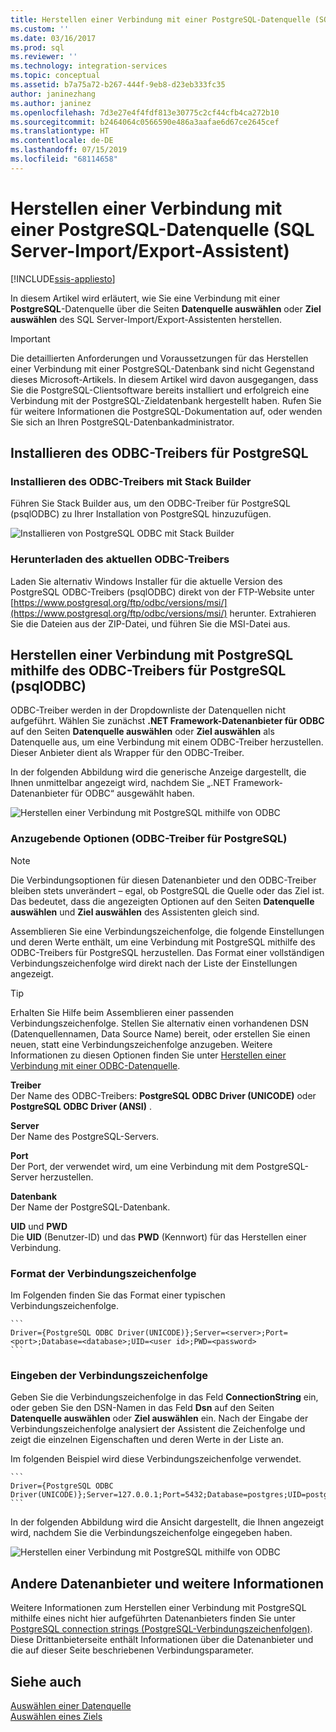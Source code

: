 ```yaml
---
title: Herstellen einer Verbindung mit einer PostgreSQL-Datenquelle (SQL Server-Import/Export-Assistent) | Microsoft-Dokumentation
ms.custom: ''
ms.date: 03/16/2017
ms.prod: sql
ms.reviewer: ''
ms.technology: integration-services
ms.topic: conceptual
ms.assetid: b7a75a72-b267-444f-9eb8-d23eb333fc35
author: janinezhang
ms.author: janinez
ms.openlocfilehash: 7d3e27e4f4fdf813e30775c2cf44cfb4ca272b10
ms.sourcegitcommit: b2464064c0566590e486a3aafae6d67ce2645cef
ms.translationtype: HT
ms.contentlocale: de-DE
ms.lasthandoff: 07/15/2019
ms.locfileid: "68114658"
---
```

# <a name="connect-to-a-postgresql-data-source-sql-server-import-and-export-wizard"></a>Herstellen einer Verbindung mit einer PostgreSQL-Datenquelle (SQL Server-Import/Export-Assistent)

[!INCLUDE[ssis-appliesto](../../includes/ssis-appliesto-ssvrpluslinux-asdb-asdw-xxx.md)]


In diesem Artikel wird erläutert, wie Sie eine Verbindung mit einer **PostgreSQL**-Datenquelle über die Seiten **Datenquelle auswählen** oder **Ziel auswählen** des SQL Server-Import/Export-Assistenten herstellen. 

> [!IMPORTANT]
> Die detaillierten Anforderungen und Voraussetzungen für das Herstellen einer Verbindung mit einer PostgreSQL-Datenbank sind nicht Gegenstand dieses Microsoft-Artikels. In diesem Artikel wird davon ausgegangen, dass Sie die PostgreSQL-Clientsoftware bereits installiert und erfolgreich eine Verbindung mit der PostgreSQL-Zieldatenbank hergestellt haben. Rufen Sie für weitere Informationen die PostgreSQL-Dokumentation auf, oder wenden Sie sich an Ihren PostgreSQL-Datenbankadministrator.

## <a name="get-the-postgresql-odbc-driver"></a>Installieren des ODBC-Treibers für PostgreSQL

### <a name="install-the-odbc-driver-with-stack-builder"></a>Installieren des ODBC-Treibers mit Stack Builder
Führen Sie Stack Builder aus, um den ODBC-Treiber für PostgreSQL (psqlODBC) zu Ihrer Installation von PostgreSQL hinzuzufügen.

![Installieren von PostgreSQL ODBC mit Stack Builder](../../integration-services/import-export-data/media/install-postgresql-odbc-with-stack-builder.png)

### <a name="or-download-the-latest-odbc-driver"></a>Herunterladen des aktuellen ODBC-Treibers
Laden Sie alternativ Windows Installer für die aktuelle Version des PostgreSQL ODBC-Treibers (psqlODBC) direkt von der FTP-Website unter [https://www.postgresql.org/ftp/odbc/versions/msi/](https://www.postgresql.org/ftp/odbc/versions/msi/) herunter. Extrahieren Sie die Dateien aus der ZIP-Datei, und führen Sie die MSI-Datei aus.

## <a name="connect-to-postgresql-with-the-postgresql-odbc-driver-psqlodbc"></a>Herstellen einer Verbindung mit PostgreSQL mithilfe des ODBC-Treibers für PostgreSQL (psqlODBC)
ODBC-Treiber werden in der Dropdownliste der Datenquellen nicht aufgeführt. Wählen Sie zunächst **.NET Framework-Datenanbieter für ODBC** auf den Seiten **Datenquelle auswählen** oder **Ziel auswählen** als Datenquelle aus, um eine Verbindung mit einem ODBC-Treiber herzustellen. Dieser Anbieter dient als Wrapper für den ODBC-Treiber.

In der folgenden Abbildung wird die generische Anzeige dargestellt, die Ihnen unmittelbar angezeigt wird, nachdem Sie „.NET Framework-Datenanbieter für ODBC“ ausgewählt haben.

![Herstellen einer Verbindung mit PostgreSQL mithilfe von ODBC](../../integration-services/import-export-data/media/connect-to-sql-with-odbc-before.jpg)

### <a name="options-to-specify-postgresql-odbc-driver"></a>Anzugebende Optionen (ODBC-Treiber für PostgreSQL)

> [!NOTE]
> Die Verbindungsoptionen für diesen Datenanbieter und den ODBC-Treiber bleiben stets unverändert – egal, ob PostgreSQL die Quelle oder das Ziel ist. Das bedeutet, dass die angezeigten Optionen auf den Seiten **Datenquelle auswählen** und **Ziel auswählen** des Assistenten gleich sind.

Assemblieren Sie eine Verbindungszeichenfolge, die folgende Einstellungen und deren Werte enthält, um eine Verbindung mit PostgreSQL mithilfe des ODBC-Treibers für PostgreSQL herzustellen. Das Format einer vollständigen Verbindungszeichenfolge wird direkt nach der Liste der Einstellungen angezeigt.

> [!TIP]
> Erhalten Sie Hilfe beim Assemblieren einer passenden Verbindungszeichenfolge. Stellen Sie alternativ einen vorhandenen DSN (Datenquellennamen, Data Source Name) bereit, oder erstellen Sie einen neuen, statt eine Verbindungszeichenfolge anzugeben. Weitere Informationen zu diesen Optionen finden Sie unter [Herstellen einer Verbindung mit einer ODBC-Datenquelle](../../integration-services/import-export-data/connect-to-an-odbc-data-source-sql-server-import-and-export-wizard.md).

**Treiber**  
Der Name des ODBC-Treibers: **PostgreSQL ODBC Driver (UNICODE)** oder **PostgreSQL ODBC Driver (ANSI)** .

**Server**  
Der Name des PostgreSQL-Servers. 

**Port**  
Der Port, der verwendet wird, um eine Verbindung mit dem PostgreSQL-Server herzustellen.

**Datenbank**  
Der Name der PostgreSQL-Datenbank.

**UID** und **PWD**   
Die **UID** (Benutzer-ID) und das **PWD** (Kennwort) für das Herstellen einer Verbindung.

### <a name="connection-string-format"></a>Format der Verbindungszeichenfolge
Im Folgenden finden Sie das Format einer typischen Verbindungszeichenfolge. 

    ```
    Driver={PostgreSQL ODBC Driver(UNICODE)};Server=<server>;Port=<port>;Database=<database>;UID=<user id>;PWD=<password>
    ```

### <a name="enter-the-connection-string"></a>Eingeben der Verbindungszeichenfolge
Geben Sie die Verbindungszeichenfolge in das Feld **ConnectionString** ein, oder geben Sie den DSN-Namen in das Feld **Dsn** auf den Seiten **Datenquelle auswählen** oder **Ziel auswählen** ein. Nach der Eingabe der Verbindungszeichenfolge analysiert der Assistent die Zeichenfolge und zeigt die einzelnen Eigenschaften und deren Werte in der Liste an.

Im folgenden Beispiel wird diese Verbindungszeichenfolge verwendet.

    ```
    Driver={PostgreSQL ODBC Driver(UNICODE)};Server=127.0.0.1;Port=5432;Database=postgres;UID=postgres;PWD=********
    ```

In der folgenden Abbildung wird die Ansicht dargestellt, die Ihnen angezeigt wird, nachdem Sie die Verbindungszeichenfolge eingegeben haben.

![Herstellen einer Verbindung mit PostgreSQL mithilfe von ODBC](../../integration-services/import-export-data/media/connect-to-postgresql-with-odbc.png)

## <a name="other-data-providers-and-more-info"></a>Andere Datenanbieter und weitere Informationen
Weitere Informationen zum Herstellen einer Verbindung mit PostgreSQL mithilfe eines nicht hier aufgeführten Datenanbieters finden Sie unter [PostgreSQL connection strings (PostgreSQL-Verbindungszeichenfolgen)](https://www.connectionstrings.com/postgresql/). Diese Drittanbieterseite enthält Informationen über die Datenanbieter und die auf dieser Seite beschriebenen Verbindungsparameter.

## <a name="see-also"></a>Siehe auch
[Auswählen einer Datenquelle](../../integration-services/import-export-data/choose-a-data-source-sql-server-import-and-export-wizard.md)  
[Auswählen eines Ziels](../../integration-services/import-export-data/choose-a-destination-sql-server-import-and-export-wizard.md)

